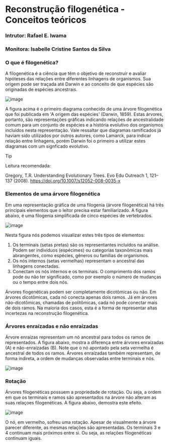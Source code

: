 # Reconstrução filogenética - Conceitos teóricos
### Intrutor: Rafael E. Iwama
### Monitora: Isabelle Cristine Santos da Silva

### O que é filogenética?

A filogenética é a ciência que têm o objetivo de reconstruir e avaliar hipóteses das relações entre diferentes linhagens de organismos. Sua origem pode ser traçada até Darwin e ao conceito de que espécies são originadas de espécies ancestrais.

![image](https://github.com/user-attachments/assets/2bbe3f13-cca8-4520-a2c8-3f335473e6b1)

A figura acima é o primeiro diagrama conhecido de uma árvore filogenética que foi publicada em 'A origem das espécies' (Darwin, 1859). Estas árvores, portanto, são representações gráficas indicando relações de ancestralidade comum para um conjunto de espécies e a história evolutivo dos organismos incluídos nesta representação. Vale ressaltar que diagramas ramificados já haviam sido utilizados por outros autores, como Lamarck, para indicar relação entre linhagens, porém Darwin foi o primeiro a utilizar estes diagramas com um signficado evolutivo.

> [!TIP]
> Leitura recomendada:
> 
> Gregory, T.R. Understanding Evolutionary Trees. Evo Edu Outreach 1, 121–137 (2008). https://doi.org/10.1007/s12052-008-0035-x

### Elementos de uma árvore filogenética


Em uma representação gráfica de uma filogenia (árvore filogenética) há três principais elementos que o leitor precisa estar familiarizado. A figura abaixo, é uma filogenia simplificada de cinco espécies de vertebrados.

![image](https://github.com/user-attachments/assets/2f9e77d2-5e9c-4525-9e95-c56790b14767)

Nesta figura nós podemos visualizar estes três tipos de elementos:
1. Os terminais (setas pretas) são os representantes incluídos na análise. Podem ser indivíduos (espécimes) ou categorias taxonômicas mais abrangentes, como espécies, gêneros ou famílias de organismos.
2. Os nós internos (setas vermelhas) representam o ancestral das linhagens conectadas.
3. Conectam os nós internos e os terminais. O comprimento dos ramos pode ou não ter significado, como por exemplo o número de mudanças ou o tempo entre dois nós.

Árvores fiogenéticas podem ser completamente dicotômicas ou não. Em árvores dicotômicas, cada nó conecta apenas dois ramos. Já em árvores não-dicotômicas, chamadas de politômicas, cada nó pode conectar mais de dois ramos. Na maioria dos casos, esta é a forma de representar altas incertezas na reconstrução filogenética.


### Árvores enraízadas e não enraízadas
Árvore enraízas representam um nó ancestral para todos os ramos de representados. A figura abaixo, mostra a diferença entre árvores enraízadas (A) e não-enraízadas (B). Note que o nó apontado pela seta vermelha é ancestral de todos os ramos. Árvores enraízadas também representam, de forma indireta, a ordem de mudanças observadas entre terminais e nós.

![image](https://github.com/user-attachments/assets/f117c5a8-930c-4f16-acb6-500fc6eb1347)


### Rotação
Árvores filogenéticas possuem a propriedade de rotação. Ou seja, a ordem em que os terminais e ramos são apresentados na árvore não alteram as suas relaçoes filogenéticas. A figura abaixo, demostra este efeito. 

![image](https://github.com/user-attachments/assets/5bf61960-1952-4560-9180-a2ea8f85ca19)

O nó, em vermelho, sofreu uma rotação. Apesar de visualmente a árvore parecer diferente, as mesmas relações são apresentadas. Os terminais 3 e 4 continuam mais próximos entre si. Ou seja, as relações filogenéticas continuam iguais.



